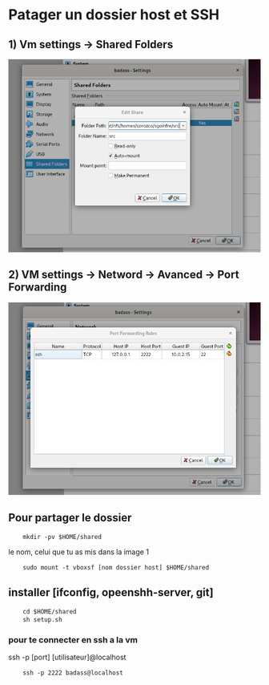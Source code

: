 # Patager un dossier host et SSH


## 1) Vm settings -> Shared Folders
![?????](./img/sharedFoldersConfig.png)

## 2) VM settings -> Netword -> Avanced -> Port Forwarding
![?????](./img/sshConfigVm.png)

## Pour partager le dossier
```
	mkdir -pv $HOME/shared
```
le nom, celui que tu as mis dans la image 1
```
	sudo mount -t vboxsf [nom dossier host] $HOME/shared
```

## installer [ifconfig, opeenshh-server, git]
```
	cd $HOME/shared
	sh setup.sh
```
### pour te connecter en ssh a la vm
ssh -p [port] [utilisateur]@localhost
```
	ssh -p 2222 badass@localhost
```
